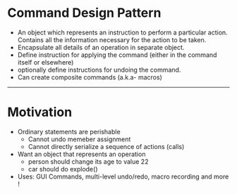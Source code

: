 # Command Design Pattern

- An object which represents an instruction to perform a particular action. Contains all the information necessary for the action to be taken.
- Encapsulate all details of an operation in separate object.
- Define instruction for applying the command (either in the command itself or elsewhere)
- optionally define instructions for undoing the command.
- Can create composite commands (a.k.a- macros)

---

# Motivation

- Ordinary statements are perishable
  - Cannot undo memeber assignment
  - Cannot directly serialize a sequence of actions (calls)
- Want an object that represents an operation
  - person should change its age to value 22
  - car should do explode()
- Uses: GUI Commands, multi-level undo/redo, macro recording and more !
